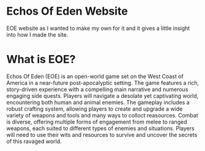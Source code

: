# Echos Of Eden Website
EOE website as I wanted to make my own for it and it gives a little insight into how I made the site.


# What is EOE?
Echos Of Eden (EOE) is an open-world game set on the West Coast of America in a near-future post-apocalyptic setting. The game features a rich, story-driven experience with a compelling main narrative and numerous engaging side quests. Players will navigate a desolate yet captivating world, encountering both human and animal enemies.
The gameplay includes a robust crafting system, allowing players to create and upgrade a wide variety of weapons and tools and many ways to colloct reasources. 
Combat is diverse, offering multiple forms of engagement from melee to ranged weapons, each suited to different types of enemies and situations.
Players will need to use their wits and resources to survive and uncover the secrets of this ravaged world.
